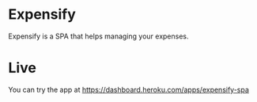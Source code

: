 # Expensify

Expensify is a SPA that helps managing your expenses.

# Live
You can try the app at https://dashboard.heroku.com/apps/expensify-spa
